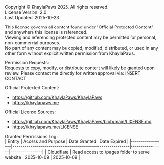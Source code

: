 Copyright © KhaylaPaws 2025. All rights reserved.  
License Version: 2.0  
Last Updated: 2025-10-23  


This license governs all content found under "Official Protected Content" and anywhere this license is referenced.  
Viewing and referencing protected content may be permitted for personal, non-commercial purposes.  
No part of any content may be copied, modified, distributed, or used in any other form without explicit written permission from KhaylaPaws.  


Permission Requests:  
Requests to copy, modify, or distribute content will likely be granted upon review. Please contact me directly for written approval via: INSERT CONTACT  


Official Protected Content:  
- https://github.com/KhaylaPaws/KhaylaPaws  
- https://khaylapaws.me  


Official License Sources:
- https://github.com/KhaylaPaws/KhaylaPaws/blob/main/LICENSE.md   
- https://khaylapaws.me/LICENSE  


Granted Permissions Log:  
| Entity          | Access and Purpose                                        | Date Granted   | Date Expired   |
|-----------------|-----------------------------------------------------------|----------------|----------------|
| Cloudflare      | Read access to /pages folder to serve website             | 2025-10-09     | 2025-10-09     |
